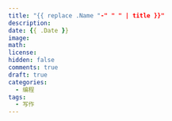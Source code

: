 ```yaml
---
title: "{{ replace .Name "-" " " | title }}"
description:
date: {{ .Date }}
image:
math:
license:
hidden: false
comments: true
draft: true
categories:
  - 编程
tags:
  - 写作
---
```

